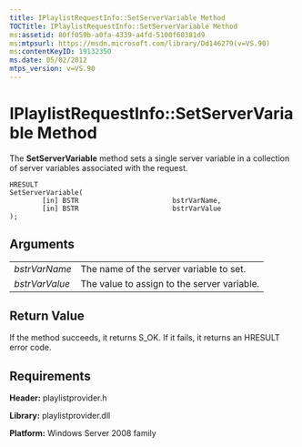 ```yaml
---
title: IPlaylistRequestInfo::SetServerVariable Method
TOCTitle: IPlaylistRequestInfo::SetServerVariable Method
ms:assetid: 80ff059b-a0fa-4339-a4fd-5100f60381d9
ms:mtpsurl: https://msdn.microsoft.com/library/Dd146279(v=VS.90)
ms:contentKeyID: 19132350
ms.date: 05/02/2012
mtps_version: v=VS.90
---
```


# IPlaylistRequestInfo::SetServerVariable Method

The **SetServerVariable** method sets a single server variable in a collection of server variables associated with the request.

    HRESULT
    SetServerVariable(
            [in] BSTR                       bstrVarName,
            [in] BSTR                       bstrVarValue
    );

## Arguments

|||
|--- |--- |
|*bstrVarName*|The name of the server variable to set.|
|*bstrVarValue*|The value to assign to the server variable.|


## Return Value

If the method succeeds, it returns S\_OK. If it fails, it returns an HRESULT error code.

## Requirements

**Header:** playlistprovider.h

**Library:** playlistprovider.dll

**Platform:** Windows Server 2008 family

